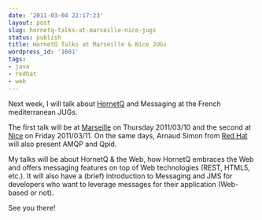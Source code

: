 ```yaml
---
date: '2011-03-04 22:17:23'
layout: post
slug: hornetq-talks-at-marseille-nice-jugs
status: publish
title: HornetQ Talks at Marseille & Nice JUGs
wordpress_id: '1601'
tags:
- java
- redhat
- web
---
```


Next week, I will talk about [HornetQ][hornetq] and Messaging at the French mediterranean JUGs.

The first talk will be at [Marseille][mars] on Thursday 2011/03/10 and the second at [Nice][nice] on Friday 2011/03/11.
On the same days, Arnaud Simon from [Red Hat][redhat] will also present AMQP and Qpid.

My talks will be about HornetQ & the Web, how HornetQ embraces the Web and offers messaging features on top of Web technologies (REST, HTML5, etc.). It will also have a (brief) introduction to Messaging and JMS for developers who want to leverage messages for their application (Web-based or not).

See you there! 

[hornetq]: http://jboss.org/hornetq
[mars]: http://www.marsjug.org/reunions#TOC-Soir-e-Messaging-le-jeudi-10-mars-2
[nice]: http://www.rivierajug.org/xwiki/bin/view/Main/201103%2Dfiles%2Dmessages
[redhat]: http://redhat.com

